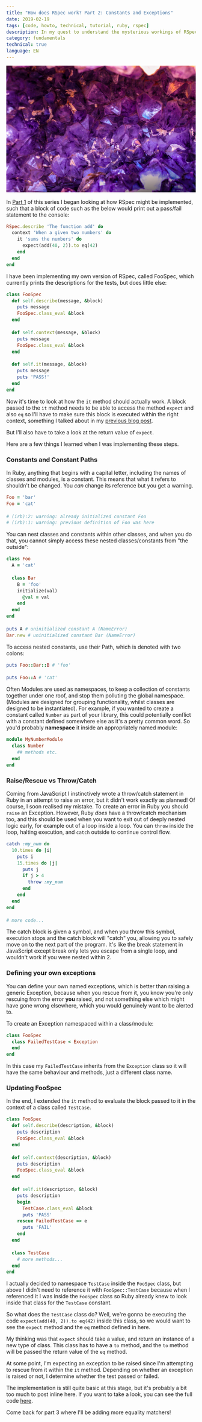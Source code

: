 ```yaml
---
title: "How does RSpec work? Part 2: Constants and Exceptions"
date: 2019-02-19
tags: [code, howto, technical, tutorial, ruby, rspec]
description: In my quest to understand the mysterious workings of RSpec, I begin reimplementing it from scratch, documenting my learnings along the way. Join me in part 2 for more magic!
category: fundamentals
technical: true
language: EN
---
```


![](./img/rubies2.jpg)

In <a href="/blog/rspec-1/" target="_blank">Part 1</a> of this series I began looking at how RSpec might be implemented, such that a block of code such as the below would print out a pass/fail statement to the console:

```ruby
RSpec.describe 'The function add' do
  context 'When a given two numbers' do
    it 'sums the numbers' do
      expect(add(40, 2)).to eq(42)
    end
  end
end
```

I have been implementing my own version of RSpec, called FooSpec, which currently prints the descriptions for the tests, but does little else:

```ruby
class FooSpec
  def self.describe(message, &block)
    puts message
    FooSpec.class_eval &block
  end

  def self.context(message, &block)
    puts message
    FooSpec.class_eval &block
  end

  def self.it(message, &block)
    puts message
    puts 'PASS!'
  end
end
```

Now it's time to look at how the `it` method should actually work. A block passed to the `it` method needs to be able to access the method `expect` and also `eq` so I'll have to make sure this block is executed within the right context, something I talked about in my <a href="/blog/2019/rspec-part-1/" target="_blank">previous blog post</a>.

But I'll also have to take a look at the return value of `expect`.

Here are a few things I learned when I was implementing these steps.

### Constants and Constant Paths

In Ruby, anything that begins with a capital letter, including the names of classes and modules, is a constant. This means that what it refers to shouldn't be changed. You _can_ change its reference but you get a warning.

```ruby
Foo = 'bar'
Foo = 'cat'

# (irb):2: warning: already initialized constant Foo
# (irb):1: warning: previous definition of Foo was here
```

You can nest classes and constants within other classes, and when you do that, you cannot simply access these nested classes/constants from "the outside":

```ruby
class Foo
  A = 'cat'

  class Bar
    B = 'foo'
    initialize(val)
      @val = val
    end
  end
end

puts A # uninitialized constant A (NameError)
Bar.new # uninitialized constant Bar (NameError)
```

To access nested constants, use their Path, which is denoted with two colons:

```ruby
puts Foo::Bar::B # 'foo'

puts Foo::A # 'cat'
```

Often Modules are used as namespaces, to keep a collection of constants together under one roof, and stop them polluting the global namespace. (Modules are designed for grouping functionality, whilst classes are designed to be instantiated). For example, if you wanted to create a constant called `Number` as part of your library, this could potentially conflict with a constant defined somewhere else as it's a pretty common word. So you'd probably **namespace** it inside an appropriately named module:

```ruby
module MyNumberModule
  class Number
    ## methods etc.
  end
end
```

### Raise/Rescue vs Throw/Catch

Coming from JavaScript I instinctively wrote a throw/catch statement in Ruby in an attempt to raise an error, but it didn't work exactly as planned! Of course, I soon realised my mistake. To create an error in Ruby you should `raise` an Exception. However, Ruby _does_ have a throw/catch mechanism too, and this should be used when you want to exit out of deeply nested logic early, for example out of a loop inside a loop. You can `throw` inside the loop, halting execution, and `catch` outside to continue control flow.

```ruby
catch :my_num do
  10.times do |i|
    puts i
    15.times do |j|
      puts j
      if j > 4
        throw :my_num
      end
    end
  end
end

# more code...
```

The catch block is given a symbol, and when you throw this symbol, execution stops and the catch block will "catch" you, allowing you to safely move on to the next part of the program. It's like the break statement in JavaScript except break only lets you escape from a single loop, and wouldn't work if you were nested within 2.

### Defining your own exceptions

You can define your own named exceptions, which is better than raising a generic Exception, because when you rescue from it, you know you're only rescuing from the error **you** raised, and not something else which might have gone wrong elsewhere, which you would genuinely want to be alerted to.

To create an Exception namespaced within a class/module:

```ruby
class FooSpec
  class FailedTestCase < Exception
  end
end
```

In this case my `FailedTestCase` inherits from the `Exception` class so it will have the same behaviour and methods, just a different class name.

### Updating FooSpec

In the end, I extended the `it` method to evaluate the block passed to it in the context of a class called `TestCase`.

```ruby
class FooSpec
  def self.describe(description, &block)
    puts description
    FooSpec.class_eval &block
  end

  def self.context(description, &block)
    puts description
    FooSpec.class_eval &block
  end

  def self.it(description, &block)
    puts description
    begin
      TestCase.class_eval &block
      puts 'PASS'
    rescue FailedTestCase => e
      puts 'FAIL'
    end
  end

  class TestCase
    # more methods...
  end
end
```

I actually decided to namespace `TestCase` inside the `FooSpec` class, but above I didn't need to reference it with `FooSpec::TestCase` because when I referenced it I was inside the `FooSpec` class so Ruby already knew to look inside that class for the `TestCase` constant.

So what does the `TestCase` class do? Well, we're gonna be executing the code `expect(add(40, 2)).to eq(42)` inside this class, so we would want to see the `expect` method and the `eq` method defined in here.

My thinking was that `expect` should take a value, and return an instance of a new type of class. This class has to have a `to` method, and the `to` method will be passed the return value of the `eq` method.

At some point, I'm expecting an exception to be raised since I'm attempting to rescue from it within the `it` method. Depending on whether an exception is raised or not, I determine whether the test passed or failed.

The implementation is still quite basic at this stage, but it's probably a bit too much to post inline here. If you want to take a look, you can see the full code <a href="https://github.com/harrietty/FooSpec/commit/890bd37fdb7fd1ada46f5ed8fec8708b63c5ee48" target="_blank">here</a>.

Come back for part 3 where I'll be adding more equality matchers!
